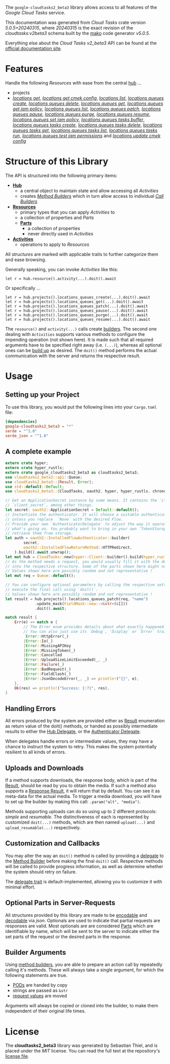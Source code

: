 <!---
DO NOT EDIT !
This file was generated automatically from 'src/generator/templates/api/README.md.mako'
DO NOT EDIT !
-->
The `google-cloudtasks2_beta3` library allows access to all features of the *Google Cloud Tasks* service.

This documentation was generated from *Cloud Tasks* crate version *5.0.5+20240315*, where *20240315* is the exact revision of the *cloudtasks:v2beta3* schema built by the [mako](http://www.makotemplates.org/) code generator *v5.0.5*.

Everything else about the *Cloud Tasks* *v2_beta3* API can be found at the
[official documentation site](https://cloud.google.com/tasks/).
# Features

Handle the following *Resources* with ease from the central [hub](https://docs.rs/google-cloudtasks2_beta3/5.0.5+20240315/google_cloudtasks2_beta3/CloudTasks) ... 

* projects
 * [*locations get*](https://docs.rs/google-cloudtasks2_beta3/5.0.5+20240315/google_cloudtasks2_beta3/api::ProjectLocationGetCall), [*locations get cmek config*](https://docs.rs/google-cloudtasks2_beta3/5.0.5+20240315/google_cloudtasks2_beta3/api::ProjectLocationGetCmekConfigCall), [*locations list*](https://docs.rs/google-cloudtasks2_beta3/5.0.5+20240315/google_cloudtasks2_beta3/api::ProjectLocationListCall), [*locations queues create*](https://docs.rs/google-cloudtasks2_beta3/5.0.5+20240315/google_cloudtasks2_beta3/api::ProjectLocationQueueCreateCall), [*locations queues delete*](https://docs.rs/google-cloudtasks2_beta3/5.0.5+20240315/google_cloudtasks2_beta3/api::ProjectLocationQueueDeleteCall), [*locations queues get*](https://docs.rs/google-cloudtasks2_beta3/5.0.5+20240315/google_cloudtasks2_beta3/api::ProjectLocationQueueGetCall), [*locations queues get iam policy*](https://docs.rs/google-cloudtasks2_beta3/5.0.5+20240315/google_cloudtasks2_beta3/api::ProjectLocationQueueGetIamPolicyCall), [*locations queues list*](https://docs.rs/google-cloudtasks2_beta3/5.0.5+20240315/google_cloudtasks2_beta3/api::ProjectLocationQueueListCall), [*locations queues patch*](https://docs.rs/google-cloudtasks2_beta3/5.0.5+20240315/google_cloudtasks2_beta3/api::ProjectLocationQueuePatchCall), [*locations queues pause*](https://docs.rs/google-cloudtasks2_beta3/5.0.5+20240315/google_cloudtasks2_beta3/api::ProjectLocationQueuePauseCall), [*locations queues purge*](https://docs.rs/google-cloudtasks2_beta3/5.0.5+20240315/google_cloudtasks2_beta3/api::ProjectLocationQueuePurgeCall), [*locations queues resume*](https://docs.rs/google-cloudtasks2_beta3/5.0.5+20240315/google_cloudtasks2_beta3/api::ProjectLocationQueueResumeCall), [*locations queues set iam policy*](https://docs.rs/google-cloudtasks2_beta3/5.0.5+20240315/google_cloudtasks2_beta3/api::ProjectLocationQueueSetIamPolicyCall), [*locations queues tasks buffer*](https://docs.rs/google-cloudtasks2_beta3/5.0.5+20240315/google_cloudtasks2_beta3/api::ProjectLocationQueueTaskBufferCall), [*locations queues tasks create*](https://docs.rs/google-cloudtasks2_beta3/5.0.5+20240315/google_cloudtasks2_beta3/api::ProjectLocationQueueTaskCreateCall), [*locations queues tasks delete*](https://docs.rs/google-cloudtasks2_beta3/5.0.5+20240315/google_cloudtasks2_beta3/api::ProjectLocationQueueTaskDeleteCall), [*locations queues tasks get*](https://docs.rs/google-cloudtasks2_beta3/5.0.5+20240315/google_cloudtasks2_beta3/api::ProjectLocationQueueTaskGetCall), [*locations queues tasks list*](https://docs.rs/google-cloudtasks2_beta3/5.0.5+20240315/google_cloudtasks2_beta3/api::ProjectLocationQueueTaskListCall), [*locations queues tasks run*](https://docs.rs/google-cloudtasks2_beta3/5.0.5+20240315/google_cloudtasks2_beta3/api::ProjectLocationQueueTaskRunCall), [*locations queues test iam permissions*](https://docs.rs/google-cloudtasks2_beta3/5.0.5+20240315/google_cloudtasks2_beta3/api::ProjectLocationQueueTestIamPermissionCall) and [*locations update cmek config*](https://docs.rs/google-cloudtasks2_beta3/5.0.5+20240315/google_cloudtasks2_beta3/api::ProjectLocationUpdateCmekConfigCall)




# Structure of this Library

The API is structured into the following primary items:

* **[Hub](https://docs.rs/google-cloudtasks2_beta3/5.0.5+20240315/google_cloudtasks2_beta3/CloudTasks)**
    * a central object to maintain state and allow accessing all *Activities*
    * creates [*Method Builders*](https://docs.rs/google-cloudtasks2_beta3/5.0.5+20240315/google_cloudtasks2_beta3/client::MethodsBuilder) which in turn
      allow access to individual [*Call Builders*](https://docs.rs/google-cloudtasks2_beta3/5.0.5+20240315/google_cloudtasks2_beta3/client::CallBuilder)
* **[Resources](https://docs.rs/google-cloudtasks2_beta3/5.0.5+20240315/google_cloudtasks2_beta3/client::Resource)**
    * primary types that you can apply *Activities* to
    * a collection of properties and *Parts*
    * **[Parts](https://docs.rs/google-cloudtasks2_beta3/5.0.5+20240315/google_cloudtasks2_beta3/client::Part)**
        * a collection of properties
        * never directly used in *Activities*
* **[Activities](https://docs.rs/google-cloudtasks2_beta3/5.0.5+20240315/google_cloudtasks2_beta3/client::CallBuilder)**
    * operations to apply to *Resources*

All *structures* are marked with applicable traits to further categorize them and ease browsing.

Generally speaking, you can invoke *Activities* like this:

```Rust,ignore
let r = hub.resource().activity(...).doit().await
```

Or specifically ...

```ignore
let r = hub.projects().locations_queues_create(...).doit().await
let r = hub.projects().locations_queues_get(...).doit().await
let r = hub.projects().locations_queues_patch(...).doit().await
let r = hub.projects().locations_queues_pause(...).doit().await
let r = hub.projects().locations_queues_purge(...).doit().await
let r = hub.projects().locations_queues_resume(...).doit().await
```

The `resource()` and `activity(...)` calls create [builders][builder-pattern]. The second one dealing with `Activities` 
supports various methods to configure the impending operation (not shown here). It is made such that all required arguments have to be 
specified right away (i.e. `(...)`), whereas all optional ones can be [build up][builder-pattern] as desired.
The `doit()` method performs the actual communication with the server and returns the respective result.

# Usage

## Setting up your Project

To use this library, you would put the following lines into your `Cargo.toml` file:

```toml
[dependencies]
google-cloudtasks2_beta3 = "*"
serde = "^1.0"
serde_json = "^1.0"
```

## A complete example

```Rust
extern crate hyper;
extern crate hyper_rustls;
extern crate google_cloudtasks2_beta3 as cloudtasks2_beta3;
use cloudtasks2_beta3::api::Queue;
use cloudtasks2_beta3::{Result, Error};
use std::default::Default;
use cloudtasks2_beta3::{CloudTasks, oauth2, hyper, hyper_rustls, chrono, FieldMask};

// Get an ApplicationSecret instance by some means. It contains the `client_id` and 
// `client_secret`, among other things.
let secret: oauth2::ApplicationSecret = Default::default();
// Instantiate the authenticator. It will choose a suitable authentication flow for you, 
// unless you replace  `None` with the desired Flow.
// Provide your own `AuthenticatorDelegate` to adjust the way it operates and get feedback about 
// what's going on. You probably want to bring in your own `TokenStorage` to persist tokens and
// retrieve them from storage.
let auth = oauth2::InstalledFlowAuthenticator::builder(
        secret,
        oauth2::InstalledFlowReturnMethod::HTTPRedirect,
    ).build().await.unwrap();
let mut hub = CloudTasks::new(hyper::Client::builder().build(hyper_rustls::HttpsConnectorBuilder::new().with_native_roots().unwrap().https_or_http().enable_http1().build()), auth);
// As the method needs a request, you would usually fill it with the desired information
// into the respective structure. Some of the parts shown here might not be applicable !
// Values shown here are possibly random and not representative !
let mut req = Queue::default();

// You can configure optional parameters by calling the respective setters at will, and
// execute the final call using `doit()`.
// Values shown here are possibly random and not representative !
let result = hub.projects().locations_queues_patch(req, "name")
             .update_mask(FieldMask::new::<&str>(&[]))
             .doit().await;

match result {
    Err(e) => match e {
        // The Error enum provides details about what exactly happened.
        // You can also just use its `Debug`, `Display` or `Error` traits
         Error::HttpError(_)
        |Error::Io(_)
        |Error::MissingAPIKey
        |Error::MissingToken(_)
        |Error::Cancelled
        |Error::UploadSizeLimitExceeded(_, _)
        |Error::Failure(_)
        |Error::BadRequest(_)
        |Error::FieldClash(_)
        |Error::JsonDecodeError(_, _) => println!("{}", e),
    },
    Ok(res) => println!("Success: {:?}", res),
}

```
## Handling Errors

All errors produced by the system are provided either as [Result](https://docs.rs/google-cloudtasks2_beta3/5.0.5+20240315/google_cloudtasks2_beta3/client::Result) enumeration as return value of
the doit() methods, or handed as possibly intermediate results to either the 
[Hub Delegate](https://docs.rs/google-cloudtasks2_beta3/5.0.5+20240315/google_cloudtasks2_beta3/client::Delegate), or the [Authenticator Delegate](https://docs.rs/yup-oauth2/*/yup_oauth2/trait.AuthenticatorDelegate.html).

When delegates handle errors or intermediate values, they may have a chance to instruct the system to retry. This 
makes the system potentially resilient to all kinds of errors.

## Uploads and Downloads
If a method supports downloads, the response body, which is part of the [Result](https://docs.rs/google-cloudtasks2_beta3/5.0.5+20240315/google_cloudtasks2_beta3/client::Result), should be
read by you to obtain the media.
If such a method also supports a [Response Result](https://docs.rs/google-cloudtasks2_beta3/5.0.5+20240315/google_cloudtasks2_beta3/client::ResponseResult), it will return that by default.
You can see it as meta-data for the actual media. To trigger a media download, you will have to set up the builder by making
this call: `.param("alt", "media")`.

Methods supporting uploads can do so using up to 2 different protocols: 
*simple* and *resumable*. The distinctiveness of each is represented by customized 
`doit(...)` methods, which are then named `upload(...)` and `upload_resumable(...)` respectively.

## Customization and Callbacks

You may alter the way an `doit()` method is called by providing a [delegate](https://docs.rs/google-cloudtasks2_beta3/5.0.5+20240315/google_cloudtasks2_beta3/client::Delegate) to the 
[Method Builder](https://docs.rs/google-cloudtasks2_beta3/5.0.5+20240315/google_cloudtasks2_beta3/client::CallBuilder) before making the final `doit()` call. 
Respective methods will be called to provide progress information, as well as determine whether the system should 
retry on failure.

The [delegate trait](https://docs.rs/google-cloudtasks2_beta3/5.0.5+20240315/google_cloudtasks2_beta3/client::Delegate) is default-implemented, allowing you to customize it with minimal effort.

## Optional Parts in Server-Requests

All structures provided by this library are made to be [encodable](https://docs.rs/google-cloudtasks2_beta3/5.0.5+20240315/google_cloudtasks2_beta3/client::RequestValue) and 
[decodable](https://docs.rs/google-cloudtasks2_beta3/5.0.5+20240315/google_cloudtasks2_beta3/client::ResponseResult) via *json*. Optionals are used to indicate that partial requests are responses 
are valid.
Most optionals are are considered [Parts](https://docs.rs/google-cloudtasks2_beta3/5.0.5+20240315/google_cloudtasks2_beta3/client::Part) which are identifiable by name, which will be sent to 
the server to indicate either the set parts of the request or the desired parts in the response.

## Builder Arguments

Using [method builders](https://docs.rs/google-cloudtasks2_beta3/5.0.5+20240315/google_cloudtasks2_beta3/client::CallBuilder), you are able to prepare an action call by repeatedly calling it's methods.
These will always take a single argument, for which the following statements are true.

* [PODs][wiki-pod] are handed by copy
* strings are passed as `&str`
* [request values](https://docs.rs/google-cloudtasks2_beta3/5.0.5+20240315/google_cloudtasks2_beta3/client::RequestValue) are moved

Arguments will always be copied or cloned into the builder, to make them independent of their original life times.

[wiki-pod]: http://en.wikipedia.org/wiki/Plain_old_data_structure
[builder-pattern]: http://en.wikipedia.org/wiki/Builder_pattern
[google-go-api]: https://github.com/google/google-api-go-client

# License
The **cloudtasks2_beta3** library was generated by Sebastian Thiel, and is placed 
under the *MIT* license.
You can read the full text at the repository's [license file][repo-license].

[repo-license]: https://github.com/Byron/google-apis-rsblob/main/LICENSE.md

